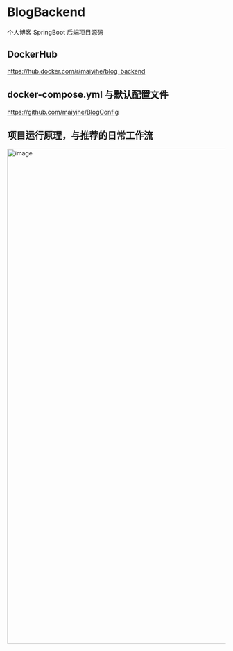 # BlogBackend
个人博客 SpringBoot 后端项目源码

## DockerHub
https://hub.docker.com/r/maiyihe/blog_backend

## docker-compose.yml 与默认配置文件
https://github.com/maiyihe/BlogConfig

## 项目运行原理，与推荐的日常工作流
<img width="1427" height="1142" alt="image" src="https://github.com/user-attachments/assets/79d61af9-f5f2-4c59-ad4c-b2c7a3d0c266" />

